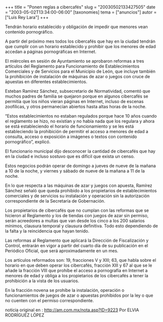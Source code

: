 +++
title = "Ponen reglas a cibercafés"
slug = "20030502133427505"
date = "2003-05-02T13:34:00-06:00"
[taxonomies]
tema = ["anuncios"]
autor = ["Luis Rey Lara"]
+++

Tendrán horario establecido y obligación de impedir que menores vean
contenido pornográfico.

A partir del próximo mes todos los cibercafés que hay en la ciudad
tendrán que cumplir con un horario establecido y prohibir que los
menores de edad accedan a páginas pornográficas en Internet.

<!-- more -->
El miércoles en sesión de Ayuntamiento se aprobaron reformas a tres
artículos del Reglamento para Funcionamiento de Establecimientos
Comerciales y de Servicios para el Municipio de León, que incluye
también la prohibición de instalación de máquinas de azar o juegos con
cruce de apuestas en diferentes establecimientos.

Esteban Ramírez Sánchez, subsecretario de Normatividad, comentó que
muchos padres de familia se quejaron porque en algunos cibercafés se
permitía que los niños vieran páginas en Internet, incluso de escenas
zoofílicas, y otros permanecían abiertos hasta altas horas de la noche.

“Estos establecimientos no estaban regulados porque hace 10 años cuando
el reglamento se hizo, no existían y no había nada que los regulara y
ahora se está estableciendo el horario de funcionamiento y se les está
estableciendo la prohibición de permitir el acceso a menores de edad a
consulta, acceso o exposición a imágenes o textos con contenido
pornográfico”, explicó.

El funcionario municipal dijo desconocer la cantidad de cibercafés que
hay en la ciudad e incluso sostuvo que es difícil que exista un censo.

Estos negocios podrán operar de domingo a jueves de nueve de la mañana a
10 de la noche, y viernes y sábado de nueve de la mañana a 11 de la
noche.

En lo que respecta a las máquinas de azar y juegos con apuesta, Ramírez
Sánchez señaló que queda prohibido a los propietarios de
establecimientos comerciales y de servicios su instalación y operación
sin la autorización correspondiente de la Secretaría de Gobernación.

Los propietarios de cibercafés que no cumplan con las reformas que se
hicieron al Reglamento y los de tiendas con juegos de azar sin permiso,
serán acreedores a multas que van desde los cinco a los 200 salarios
mínimos, clausura temporal y clausura definitiva. Todo esto dependiendo
de la falta y la reincidencia que hayan tenido.

Las reformas al Reglamento que aplicará la Dirección de Fiscalización y
Control, entrarán en vigor a partir del cuarto día de su publicación en
el Periódico Oficial, que será aproximadamente en un mes.

Los artículos reformados son: 19, fracciones V y XIII; 63, que habla
sobre el horario en que deben operar los cibercafés, fracción XIII y 67
al que se le añade la fracción VIII que prohíbe el acceso a pornografía
en Internet a menores de edad y obliga a los propietarios de los
cibercafés a tener la prohibición a la vista de los usuarios.

En la fracción novena se prohíbe la instalación, operación o
funcionamientos de juegos de azar o apuestas prohibidos por la ley o que
no cuenten con el permiso correspondiente.

noticia original en : <http://am.com.mx/nota.asp?ID=9223> Por ELVIA
RODRÍGUEZ LÓPEZ
